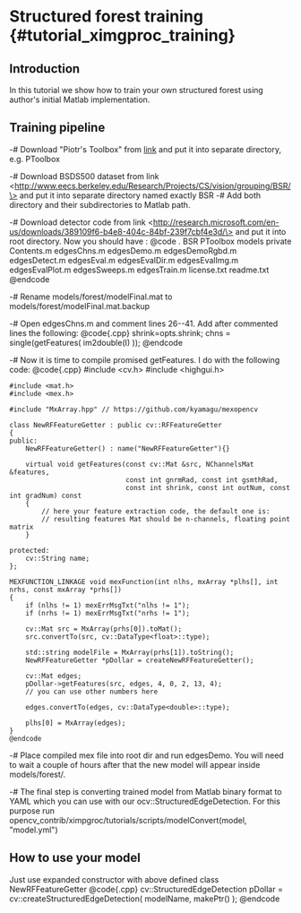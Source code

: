 Structured forest training {#tutorial_ximgproc_training}
==========================

Introduction
------------

In this tutorial we show how to train your own structured forest using author's initial Matlab
implementation.

Training pipeline
-----------------

-#  Download "Piotr's Toolbox" from [link](http://vision.ucsd.edu/~pdollar/toolbox/doc/index.html)
    and put it into separate directory, e.g. PToolbox

-#  Download BSDS500 dataset from
    link \<http://www.eecs.berkeley.edu/Research/Projects/CS/vision/grouping/BSR/\> and put it into
    separate directory named exactly BSR
-#  Add both directory and their subdirectories to Matlab path.

-#  Download detector code from
    link \<http://research.microsoft.com/en-us/downloads/389109f6-b4e8-404c-84bf-239f7cbf4e3d/\> and
    put it into root directory. Now you should have :
    @code
        .
            BSR
            PToolbox
            models
            private
            Contents.m
            edgesChns.m
            edgesDemo.m
            edgesDemoRgbd.m
            edgesDetect.m
            edgesEval.m
            edgesEvalDir.m
            edgesEvalImg.m
            edgesEvalPlot.m
            edgesSweeps.m
            edgesTrain.m
            license.txt
            readme.txt
    @endcode

-#  Rename models/forest/modelFinal.mat to models/forest/modelFinal.mat.backup

-#  Open edgesChns.m and comment lines 26--41. Add after commented lines the following:
    @code{.cpp}
            shrink=opts.shrink;
            chns = single(getFeatures( im2double(I) ));
    @endcode

-#  Now it is time to compile promised getFeatures. I do with the following code:
    @code{.cpp}
    #include <cv.h>
    #include <highgui.h>

    #include <mat.h>
    #include <mex.h>

    #include "MxArray.hpp" // https://github.com/kyamagu/mexopencv

    class NewRFFeatureGetter : public cv::RFFeatureGetter
    {
    public:
        NewRFFeatureGetter() : name("NewRFFeatureGetter"){}

        virtual void getFeatures(const cv::Mat &src, NChannelsMat &features,
                                 const int gnrmRad, const int gsmthRad,
                                 const int shrink, const int outNum, const int gradNum) const
        {
            // here your feature extraction code, the default one is:
            // resulting features Mat should be n-channels, floating point matrix
        }

    protected:
        cv::String name;
    };

    MEXFUNCTION_LINKAGE void mexFunction(int nlhs, mxArray *plhs[], int nrhs, const mxArray *prhs[])
    {
        if (nlhs != 1) mexErrMsgTxt("nlhs != 1");
        if (nrhs != 1) mexErrMsgTxt("nrhs != 1");

        cv::Mat src = MxArray(prhs[0]).toMat();
        src.convertTo(src, cv::DataType<float>::type);

        std::string modelFile = MxArray(prhs[1]).toString();
        NewRFFeatureGetter *pDollar = createNewRFFeatureGetter();

        cv::Mat edges;
        pDollar->getFeatures(src, edges, 4, 0, 2, 13, 4);
        // you can use other numbers here

        edges.convertTo(edges, cv::DataType<double>::type);

        plhs[0] = MxArray(edges);
    }
    @endcode

-#  Place compiled mex file into root dir and run edgesDemo. You will need to wait a couple of hours
    after that the new model will appear inside models/forest/.

-#  The final step is converting trained model from Matlab binary format to YAML which you can use
    with our ocv::StructuredEdgeDetection. For this purpose run
    opencv_contrib/ximpgroc/tutorials/scripts/modelConvert(model, "model.yml")

How to use your model
---------------------

Just use expanded constructor with above defined class NewRFFeatureGetter
@code{.cpp}
cv::StructuredEdgeDetection pDollar
    = cv::createStructuredEdgeDetection( modelName, makePtr<NewRFFeatureGetter>() );
@endcode
